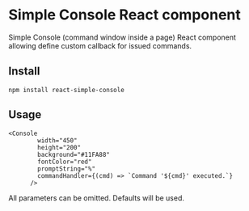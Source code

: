 # Simple Console React component

Simple Console (command window inside a page) React component allowing define custom callback for issued commands.

## Install

```
npm install react-simple-console
```

## Usage

```
<Console
        width="450"
        height="200"
        background="#11FA88"
        fontColor="red"
        promptString="%"
        commandHandler={(cmd) => `Command '${cmd}' executed.`}
      />
```
All parameters can be omitted. Defaults will be used.